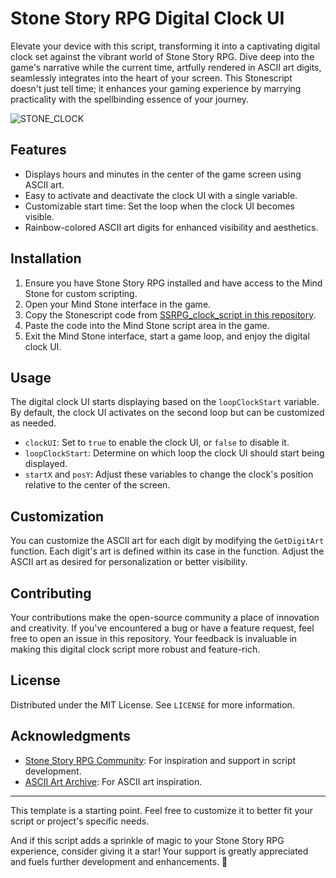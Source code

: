 # Stone Story RPG Digital Clock UI

Elevate your device with this script, transforming it into a captivating digital clock set against the vibrant world of Stone Story RPG. Dive deep into the game's narrative while the current time, artfully rendered in ASCII art digits, seamlessly integrates into the heart of your screen. This Stonescript doesn't just tell time; it enhances your gaming experience by marrying practicality with the spellbinding essence of your journey.

![STONE_CLOCK](https://github.com/ken1th/SSRPG_Clock/assets/87118032/ece351de-a84b-41af-a009-4466e0fdfa1a)

## Features

- Displays hours and minutes in the center of the game screen using ASCII art.
- Easy to activate and deactivate the clock UI with a single variable.
- Customizable start time: Set the loop when the clock UI becomes visible.
- Rainbow-colored ASCII art digits for enhanced visibility and aesthetics.

## Installation

1. Ensure you have Stone Story RPG installed and have access to the Mind Stone for custom scripting.
2. Open your Mind Stone interface in the game.
3. Copy the Stonescript code from [SSRPG_clock_script in this repository](https://github.com/ken1th/SSRPG_Clock/blob/main/SSRPG_clock_script).
4. Paste the code into the Mind Stone script area in the game.
5. Exit the Mind Stone interface, start a game loop, and enjoy the digital clock UI.

## Usage

The digital clock UI starts displaying based on the `loopClockStart` variable. By default, the clock UI activates on the second loop but can be customized as needed.

- `clockUI`: Set to `true` to enable the clock UI, or `false` to disable it.
- `loopClockStart`: Determine on which loop the clock UI should start being displayed.
- `startX` and `posY`: Adjust these variables to change the clock's position relative to the center of the screen.

## Customization

You can customize the ASCII art for each digit by modifying the `GetDigitArt` function. Each digit's art is defined within its case in the function. Adjust the ASCII art as desired for personalization or better visibility.

## Contributing

Your contributions make the open-source community a place of innovation and creativity. If you've encountered a bug or have a feature request, feel free to open an issue in this repository. Your feedback is invaluable in making this digital clock script more robust and feature-rich.

## License

Distributed under the MIT License. See `LICENSE` for more information.

## Acknowledgments

- [Stone Story RPG Community](https://discord.gg/StoneStoryRPG): For inspiration and support in script development.
- [ASCII Art Archive](https://www.asciiart.eu/): For ASCII art inspiration.

---

This template is a starting point. Feel free to customize it to better fit your script or project's specific needs.

And if this script adds a sprinkle of magic to your Stone Story RPG experience, consider giving it a star! Your support is greatly appreciated and fuels further development and enhancements. 🌟
